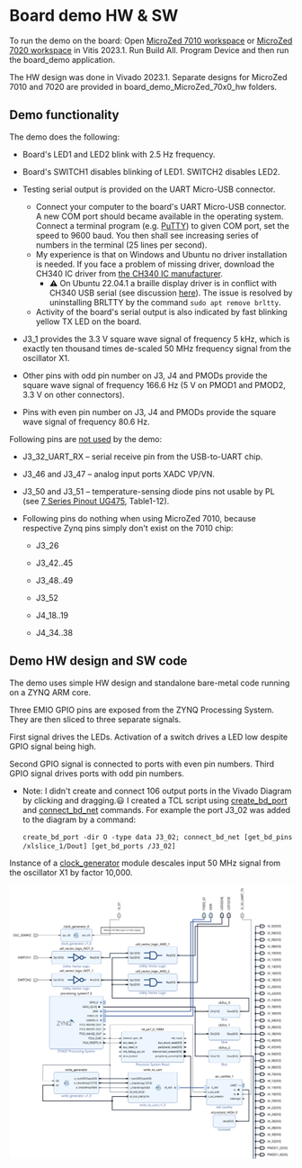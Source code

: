# Board demo HW & SW

To run the demo on the board: Open [MicroZed 7010 workspace](board_demo_MicroZed_7010_Vitis_workspace) or [MicroZed 7020 workspace](board_demo_MicroZed_7020_Vitis_workspace) in Vitis 2023.1. Run Build All. Program Device and then run the board_demo application.

The HW design was done in Vivado 2023.1. Separate designs for MicroZed 7010 and 7020 are provided in board_demo_MicroZed_70x0_hw folders.

## Demo functionality

The demo does the following:

- Board's LED1 and LED2 blink with 2.5 Hz frequency.

- Board's SWITCH1 disables blinking of LED1. SWITCH2 disables LED2.

- Testing serial output is provided on the UART Micro-USB connector. 
  
  - Connect your computer to the board's UART Micro-USB connector. A new COM port should became available in the operating system. Connect a terminal program (e.g. [PuTTY](https://www.putty.org/)) to given COM port, set the speed to 9600 baud. You then shall see increasing series of numbers in the terminal (25 lines per second).
  - My experience is that on Windows  and Ubuntu no driver installation is needed. If you face a problem of missing driver, download the CH340 IC driver from [the CH340 IC manufacturer](https://www.wch-ic.com/downloads/CH341SER_ZIP.html).
    - :warning: On Ubuntu 22.04.1 a braille display driver is in conflict with CH340 USB serial (see discussion [here](https://stackoverflow.com/questions/70123431/why-would-ch341-uart-is-disconnected-from-ttyusb)). The issue is resolved by uninstalling BRLTTY by the command `sudo apt remove brltty`.
  - Activity of the board's serial output is also indicated by fast blinking yellow TX LED on the board.

- J3_1 provides the 3.3 V square wave signal of frequency 5 kHz, which is exactly ten thousand times de-scaled 50 MHz frequency signal from the oscillator X1.

- Other pins with odd pin number on J3, J4 and PMODs provide the square wave signal of frequency 166.6 Hz (5 V on PMOD1 and PMOD2, 3.3 V on other connectors).

- Pins with even pin number on J3, J4 and PMODs provide the square wave signal of frequency 80.6 Hz.
  &nbsp;

Following pins are <ins>not used</ins> by the demo:

- J3_32_UART_RX &ndash; serial receive pin from the USB-to-UART chip.

- J3_46 and J3_47 – analog input ports XADC VP/VN.

- J3_50 and J3_51 – temperature-sensing diode pins not usable by PL (see [7 Series Pinout UG475](https://www.xilinx.com/support/documentation/user_guides/ug475_7Series_Pkg_Pinout.pdf), Table1-12).

- Following pins do nothing when using MicroZed 7010, because respective Zynq pins simply don't exist on the 7010 chip:
  
  - J3_26
  
  - J3_42..45
  
  - J3_48..49
  
  - J3_52
  
  - J4_18..19
  
  - J4_34..38

## Demo HW design and SW code

The demo uses simple HW design and standalone bare-metal code running on a ZYNQ ARM core.

Three EMIO GPIO pins are exposed from the ZYNQ Processing System. They are then sliced to three separate signals.

First signal drives the LEDs. Activation of a switch drives a LED low despite GPIO signal being high.

Second GPIO signal is connected to ports with even pin numbers. Third GPIO signal drives ports with odd pin numbers.

- Note: I didn't create and connect 106 output ports in the Vivado Diagram by clicking and dragging.:smiley: I created a TCL script using [create_bd_port](https://docs.xilinx.com/r/en-US/ug835-vivado-tcl-commands/create_bd_port) and [connect_bd_net](https://docs.xilinx.com/r/en-US/ug835-vivado-tcl-commands/connect_bd_net) commands.
  For example the port J3_02 was added to the diagram by a command: 
  
  ```
  create_bd_port -dir O -type data J3_02; connect_bd_net [get_bd_pins /xlslice_1/Dout] [get_bd_ports /J3_02]
  ```

Instance of a [clock_generator](board_demo_MicroZed_7020_hw/board_demo_MicroZed_7020_hw.srcs/sources_1/new/clock_generator.v) module descales input 50 MHz signal from the oscillator X1 by factor 10,000.

<img title="" src="Vivado_Diagram.png" alt="" width="592">
